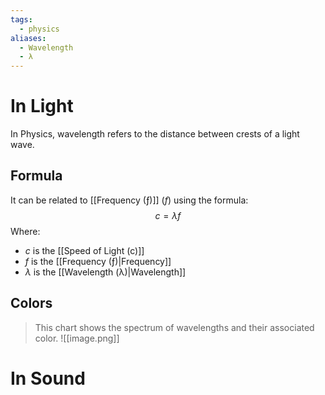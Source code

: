 ```yaml
---
tags:
  - physics
aliases:
  - Wavelength
  - λ
---
```

# In Light
In Physics, wavelength refers to the distance between crests of a light wave. 
## Formula 
It can be related to [[Frequency (ƒ)]] ($f$) using the formula: $$c=\lambda f$$Where:
- $c$ is the [[Speed of Light (c)]]
- $f$ is the [[Frequency (ƒ)|Frequency]]
- $\lambda$ is the [[Wavelength (λ)|Wavelength]]
## Colors
>This chart shows the spectrum of wavelengths and their associated color. 
>![[image.png]]

# In Sound